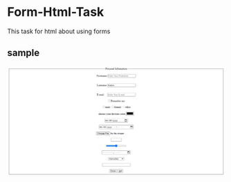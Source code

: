 # Form-Html-Task
This task for html about using forms
## sample
![Alt text](demo.png?raw=true "Title")